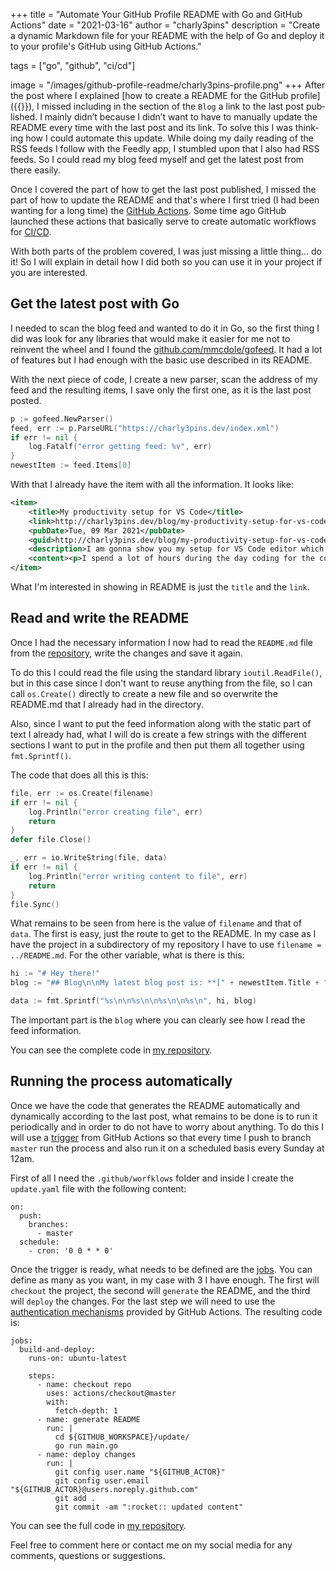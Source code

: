 +++
title = "Automate Your GitHub Profile README with Go and GitHub Actions"
date = "2021-03-16"
author = "charly3pins"
description = "Create a dynamic Markdown file for your README with the help of Go and deploy it to your profile's GitHub using GitHub Actions."

tags = ["go", "github", "ci/cd"]

image = "/images/github-profile-readme/charly3pins-profile.png"
+++
After the post where I explained [how to create a README for the GitHub profile]({{<relref path="/blog/build-an-awesome-github-profile-readme.md" lang="en">}}), I missed including in the section of the `Blog` a link to the last post published. I mainly didn’t because I didn’t want to have to manually update the README every time with the last post and its link. To solve this I was thinking how I could automate this update. While doing my daily reading of the RSS feeds I follow with the Feedly app, I stumbled upon that I also had RSS feeds. So I could read my blog feed myself and get the latest post from there easily.

Once I covered the part of how to get the last post published, I missed the part of how to update the README and that's where I first tried (I had been wanting for a long time) the [GitHub Actions](https://github.com/features/actions). Some time ago GitHub launched these actions that basically serve to create automatic workflows for [CI/CD](https://en.wikipedia.org/wiki/CI/CD).

With both parts of the problem covered, I was just missing a little thing... do it! So I will explain in detail how I did both so you can use it in your project if you are interested.

## Get the latest post with Go

I needed to scan the blog feed and wanted to do it in Go, so the first thing I did was look for any libraries that would make it easier for me not to reinvent the wheel and I found the [github.com/mmcdole/gofeed](https://github.com/mmcdole/gofeed). It had a lot of features but I had enough with the basic use described in its README.

With the next piece of code, I create a new parser, scan the address of my feed and the resulting items, I save only the first one, as it is the last post posted.
```go
p := gofeed.NewParser()
feed, err := p.ParseURL("https://charly3pins.dev/index.xml")
if err != nil {
    log.Fatalf("error getting feed: %v", err)
}
newestItem := feed.Items[0]
```

With that I already have the item with all the information. It looks like:
```xml
<item>
    <title>My productivity setup for VS Code</title>
    <link>http://charly3pins.dev/blog/my-productivity-setup-for-vs-code/</link>
    <pubDate>Tue, 09 Mar 2021</pubDate>
    <guid>http://charly3pins.dev/blog/my-productivity-setup-for-vs-code/</guid>
    <description>I am gonna show you my setup for VS Code editor which makes me more productive and I feel more comfortable with the tool that I spend most of my time during the day.</description>
    <content><p>I spend a lot of hours during the day coding for the company I work for and during nights or weekends for myself, so I want to be comfortable with the tools I use constantly. One of them is my editor of code, specifically <a href="https://code.visualstudio.com/">VS Code</a>.....</content>
</item>
```

What I'm interested in showing in README is just the `title` and the `link`.

## Read and write the README

Once I had the necessary information I now had to read the `README.md` file from the [repository](https://github.com/charly3pins/charly3pins), write the changes and save it again.

To do this I could read the file using the standard library `ioutil.ReadFile()`, but in this case since I don't want to reuse anything from the file, so I can call `os.Create()` directly to create a new file and so overwrite the README.md that I already had in the directory.

Also, since I want to put the feed information along with the static part of text I already had, what I will do is create a few strings with the different sections I want to put in the profile and then put them all together using `fmt.Sprintf()`.

The code that does all this is this:
```go
file, err := os.Create(filename)
if err != nil {
	log.Println("error creating file", err)
	return
}
defer file.Close()

_, err = io.WriteString(file, data)
if err != nil {
	log.Println("error writing content to file", err)
	return
}
file.Sync()
```

What remains to be seen from here is the value of `filename` and that of` data`. The first is easy, just the route to get to the README. In my case as I have the project in a subdirectory of my repository I have to use `filename = ../README.md`. For the other variable, what is there is this:
```go
hi := "# Hey there!"
blog := "## Blog\n\nMy latest blog post is: **[" + newestItem.Title + "](" + newestItem.Link + ")**."

data := fmt.Sprintf("%s\n\n%s\n\n%s\n\n%s\n", hi, blog)
```

The important part is the `blog` where you can clearly see how I read the feed information.

You can see the complete code in [my repository](https://github.com/charly3pins/charly3pins/blob/main/update/main.go).

## Running the process automatically

Once we have the code that generates the README automatically and dynamically according to the last post, what remains to be done is to run it periodically and in order to do not have to worry about anything. To do this I will use a [trigger](https://docs.github.com/en/actions/reference/events-that-trigger-workflows) from GitHub Actions so that every time I push to branch `master` run the process and also run it on a scheduled basis every Sunday at 12am.

First of all I need the `.github/worfklows` folder and inside I create the `update.yaml` file with the following content:
```vim
on:
  push:
    branches:
      - master
  schedule:
    - cron: '0 0 * * 0'
```

Once the trigger is ready, what needs to be defined are the [jobs](https://docs.github.com/en/actions/reference/workflow-syntax-for-github-actions#jobs). You can define as many as you want, in my case with 3 I have enough. The first will `checkout` the project, the second will `generate` the README, and the third will `deploy` the changes. For the last step we will need to use the [authentication mechanisms](https://docs.github.com/en/actions/reference/authentication-in-a-workflow) provided by GitHub Actions. The resulting code is:
```vim
jobs:
  build-and-deploy:
    runs-on: ubuntu-latest

    steps:
      - name: checkout repo
        uses: actions/checkout@master
        with:
          fetch-depth: 1
      - name: generate README
        run: |
          cd ${GITHUB_WORKSPACE}/update/
          go run main.go
      - name: deploy changes
        run: |
          git config user.name "${GITHUB_ACTOR}"
          git config user.email "${GITHUB_ACTOR}@users.noreply.github.com"
          git add .
          git commit -am ":rocket:: updated content"
```    

You can see the full code in [my repository](https://github.com/charly3pins/charly3pins/blob/main/.github/workflows/update.yaml).

Feel free to comment here or contact me on my social media for any comments, questions or suggestions.
